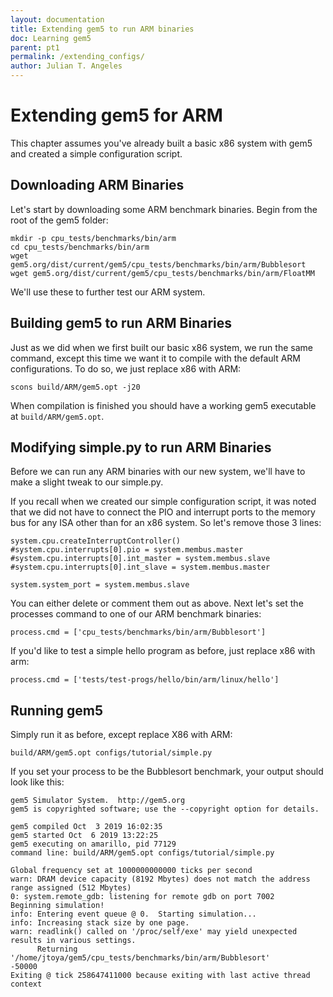```yaml
---
layout: documentation
title: Extending gem5 to run ARM binaries 
doc: Learning gem5
parent: pt1
permalink: /extending_configs/
author: Julian T. Angeles 
---
```


Extending gem5 for ARM
======================

This chapter assumes you've already built a basic x86 system with
gem5 and created a simple configuration script. 

Downloading ARM Binaries
------------------------

Let's start by downloading some ARM benchmark binaries. Begin
from the root of the gem5 folder:

```
mkdir -p cpu_tests/benchmarks/bin/arm
cd cpu_tests/benchmarks/bin/arm
wget gem5.org/dist/current/gem5/cpu_tests/benchmarks/bin/arm/Bubblesort
wget gem5.org/dist/current/gem5/cpu_tests/benchmarks/bin/arm/FloatMM
```

We'll use these to further test our ARM system.

Building gem5 to run ARM Binaries
---------------------------------

Just as we did when we first built our basic x86 system, we run
the same command, except this time we want it to compile with the
default ARM configurations. To do so, we just replace x86 with ARM:  

```
scons build/ARM/gem5.opt -j20
```

When compilation is finished you should have a working gem5 executable
at `build/ARM/gem5.opt`.

Modifying simple.py to run ARM Binaries
---------------------------------------

Before we can run any ARM binaries with our new system, we'll have
to make a slight tweak to our simple.py.

If you recall when we created our simple configuration script, it was
noted that we did not have to connect the PIO and interrupt ports to
the memory bus for any ISA other than for an x86 system. So let's
remove those 3 lines:

```
system.cpu.createInterruptController()
#system.cpu.interrupts[0].pio = system.membus.master
#system.cpu.interrupts[0].int_master = system.membus.slave
#system.cpu.interrupts[0].int_slave = system.membus.master

system.system_port = system.membus.slave
```

You can either delete or comment them out as above. Next let's set
the processes command to one of our ARM benchmark binaries:

```
process.cmd = ['cpu_tests/benchmarks/bin/arm/Bubblesort']
```

If you'd like to test a simple hello program as before, just
replace x86 with arm:

```
process.cmd = ['tests/test-progs/hello/bin/arm/linux/hello']
```

Running gem5
------------

Simply run it as before, except replace X86 with ARM:

```
build/ARM/gem5.opt configs/tutorial/simple.py
```

If you set your process to be the Bubblesort benchmark, your
output should look like this:

```
gem5 Simulator System.  http://gem5.org
gem5 is copyrighted software; use the --copyright option for details.

gem5 compiled Oct  3 2019 16:02:35
gem5 started Oct  6 2019 13:22:25
gem5 executing on amarillo, pid 77129
command line: build/ARM/gem5.opt configs/tutorial/simple.py

Global frequency set at 1000000000000 ticks per second
warn: DRAM device capacity (8192 Mbytes) does not match the address range assigned (512 Mbytes)
0: system.remote_gdb: listening for remote gdb on port 7002
Beginning simulation!
info: Entering event queue @ 0.  Starting simulation...
info: Increasing stack size by one page.
warn: readlink() called on '/proc/self/exe' may yield unexpected results in various settings.
      Returning '/home/jtoya/gem5/cpu_tests/benchmarks/bin/arm/Bubblesort'
-50000
Exiting @ tick 258647411000 because exiting with last active thread context
```
